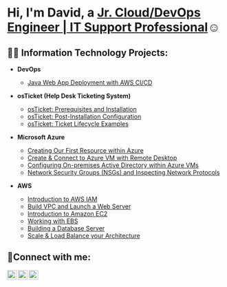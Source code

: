 <h1>Hi, I'm David, a <a href="https://www.linkedin.com/in/davidamui/"> Jr. Cloud/DevOps Engineer | IT Support Professional</a>☺</h1>

<h2>👨‍💻 Information Technology Projects:</h2>

- <b>DevOps</b>
  - [Java Web App Deployment with AWS CI/CD](https://github.com/niiobdavid/nextwork-web-project)

- <b>osTicket (Help Desk Ticketing System)</b>
  - [osTicket: Prerequisites and Installation](https://github.com/niiobdavid/osticket-prereqs)
  - [osTicket: Post-Installation Configuration](https://github.com/niiobdavid/post-install-config)
  - [osTicket: Ticket Lifecycle Examples](https://github.com/niiobdavid/ticket-lifecycle)
- <b>Microsoft Azure</b>
  - [Creating Our First Resource within Azure](https://github.com/niiobdavid/1st-azure-resource)
  - [Create & Connect to Azure VM with Remote Desktop](https://github.com/niiobdavid/azure-vm)
  - [Configuring On-premises Active Directory within Azure VMs](https://github.com/niiobdavid/configure-ad)
  - [Network Security Groups (NSGs) and Inspecting Network Protocols](https://github.com/niiobdavid/network-traffic-monitoring/)
 
- <b>AWS</b>
  - [Introduction to AWS IAM](https://youtu.be/Dm6t4lPfWgU)
  - [Build VPC and Launch a Web Server](https://youtu.be/z0AhHAEAeJc)
  - [Introduction to Amazon EC2](https://youtu.be/DWPhe9vTJwA)
  - [Working with EBS](https://youtu.be/4HY01SdbYXo)
  - [Building a Database Server](https://youtu.be/EdmIYQOLvzo)
  - [Scale & Load Balance your Architecture](https://youtu.be/4s-30LI4lbs)


<h2>🤳Connect with me:</h2>

[<img align="left" alt="Josh | Twitter" width="22px" src="https://cdn.jsdelivr.net/npm/simple-icons@v3/icons/twitter.svg" />][twitter]
[<img align="left" alt="Josh | LinkedIn" width="22px" src="https://cdn.jsdelivr.net/npm/simple-icons@v3/icons/linkedin.svg" />][linkedin]
[<img align="left" alt="Josh | Instagram" width="22px" src="https://cdn.jsdelivr.net/npm/simple-icons@v3/icons/instagram.svg" />][instagram]

[twitter]: https://twitter.com/niiobdavid
[instagram]: https://www.instagram.com/itz_dave_yh/
[linkedin]: https://www.linkedin.com/in/niiobdavid/
